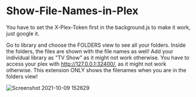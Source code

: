 # Show-File-Names-in-Plex
You have to set the X-Plex-Token first in the background.js to make it work, just google it.

Go to library and choose the FOLDERS view to see all your folders. Inside the folders, the files are shown with the file names as well! Add your individual library as "TV Show" as it might not work otherwise. You have to access your plex with http://127.0.0.1:32400/, as it might not work otherwise. This extension ONLY shows the filenames when you are in the folders view!

![Screenshot 2021-10-09 152629](https://user-images.githubusercontent.com/48417012/136659686-607f9ffe-01e3-4523-879e-3e552a053588.png)
